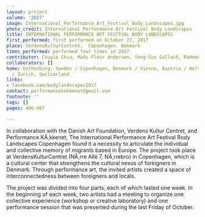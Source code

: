 ```yaml
---
layout: project
volume: '2017'
image: International_Performance_Art_Festival_Body_Landscapes.jpg
photo_credit: International Performance Art Festival Body Landscapes
title: INTERNATIONAL PERFORMANCE ART FESTIVAL BODY LANDSCAPES
first_performed: first performed on October 27, 2017
place: VerdensKulturCentret,  Copenhagen. Denmark
times_performed: performed four times in 2017
contributor: Chuyia Chia, Mads Floor Andersen, Yong-Sun Gullach, Rahman Hak-Hagir, Ellen Friis, Ignacio Perez Perez, Jessie Kleemann, Ali Al-Fatlawi, Wathiq Al-Ameri
collaborators: []
home: Gothenburg, Sweden / Copenhagen, Denmark / Vienna, Austria / Helsinki, Finland
  / Zurich, Switzerland
links:
- facebook.com/bodylandscapes2017
contact: performancekokkenet@gmail.com
footnote: ''
tags: []
pages: 406-407

---
```


In collaboration with the Danish Art Foundation, Verdens Kultur Centret, and Performance KÃ¸kkenet, The International Performance Art Festival Body Landscapes Copenhagen found it a necessity to articulate the individual and collective memory of migrants based in Europe. The project took place at VerdensKulturCentret (NÃ¸rre All&eacute; 7, NÃ¸rrebro) in Copenhagen, which is a cultural center that strengthens the cultural nexus of foreigners in Denmark. Through performance art, the invited artists created a space of interconnectedness between foreigners and locals.

The project was divided into four parts, each of which lasted one week. In the beginning of each week, two artists had a meeting to organize one collective experience (workshop or creative laboratory) and one performance session that was presented during the last Friday of October.
